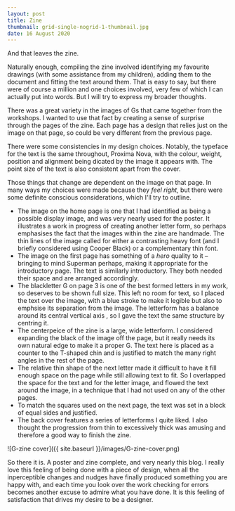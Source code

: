 ```yaml
---
layout: post
title: Zine
thumbnail: grid-single-nogrid-1-thumbnail.jpg
date: 16 August 2020
---
```


And that leaves the zine.

Naturally enough, compiling the zine involved identifying my favourite drawings (with some assistance from my children), adding them to the document and fitting the text around them. That is easy to say, but there were of course a million and one choices involved, very few of which I can actually put into words. But I will try to express my broader thoughts.

There was a great variety in the images of Gs that came together from the workshops. I wanted to use that fact by creating a sense of surprise through the pages of the zine. Each page has a design that relies just on the image on that page, so could be very different from the previous page.

There were some consistencies in my design choices. Notably, the typeface for the text is the same throughout, Proxima Nova, with the colour, weight, position and alignment being dicated by the image it appears with. The point size of the text is also consistent apart from the cover.

Those things that change are dependent on the image on that page. In many ways my choices were made because they *feel right*, but there were some definite conscious considerations, which I'll try to outline.

* The image on the home page is one that I had identified as being a possible display image, and was very nearly used for the poster. It illustrates a work in progress of creating another letter form, so perhaps emphasises the fact that the images within the zine are handmade. The thin lines of the image called for either a contrasting heavy font (and I briefly considered using Cooper Black) or a complementary thin font.
* The image on the first page has something of a *hero* quality to it – bringing to mind Superman perhaps, making it appropriate for the introductory page. The text is similarly introductory. They both needed their space and are arranged accordingly.
* The blackletter G on page 3 is one of the best formed letters in my work, so deserves to be shown full size. This left no room for text, so I placed the text over the image, with a blue stroke to make it legible but also to emphsise its separation from the image. The letterform has a balance around its central vertical axis , so I gave the text the same structure by centring it.
* The centerpeice of the zine is a large, wide letterform. I considered expanding the black of the image off the page, but it really needs its own natural edge to make it a proper G. The text here is placed as a counter to the T-shaped chin and is justified to match the many right angles in the rest of the page.
* The relative thin shape of the next letter made it difficult to have it fill enough space on the page while still allowing text to fit. So I overlapped the space for the text and for the letter image, and flowed the text around the image, in a technique that I had not used on any of the other pages.
* To match the squares used on the next page, the text was set in a block of equal sides and justified.
* The back cover features a series of letterforms I quite liked. I also thought the progression from thin to excessively thick was amusing and therefore a good way to finish the zine.

![G-zine cover]({{ site.baseurl }}/images/G-zine-cover.png)

So there it is. A poster and zine complete, and very nearly this blog. I really love this feeling of being done with a piece of design, when all the inperceptible changes and nudges have finally produced something you are happy with, and each time you look over the work checking for errors becomes another excuse to admire what you have done. It is this feeling of satisfaction that drives my desire to be a designer.
